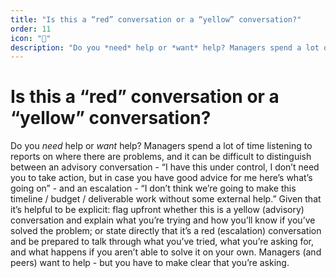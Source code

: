 ```yaml
---
title: "Is this a “red” conversation or a “yellow” conversation?"
order: 11
icon: "📝"
description: "Do you *need* help or *want* help? Managers spend a lot of time listening to reports on where there are problems, and it can be difficult to distinguish between an advisory conversation - “I have this under control, I don’t need you to take action, but in case you have good advice for me here’s what’s going on” - and an escalation - “I don’t think we’re going to make this timeline / budget / deliverable work without some external help.” Given that it’s helpful to be explicit: flag upfront whether this is a yellow (advisory) conversation and explain what you’re trying and how you’ll know if you’ve solved the problem; or state directly that it’s a red (escalation) conversation and be prepared to talk through what you’ve tried, what you’re asking for, and what happens if you aren’t able to solve it on your own. Managers (and peers) want to help - but you have to make clear that you’re asking."
---
```


# Is this a “red” conversation or a “yellow” conversation?

Do you *need* help or *want* help? Managers spend a lot of time listening to reports on where there are problems, and it can be difficult to distinguish between an advisory conversation - “I have this under control, I don’t need you to take action, but in case you have good advice for me here’s what’s going on” - and an escalation - “I don’t think we’re going to make this timeline / budget / deliverable work without some external help.” Given that it’s helpful to be explicit: flag upfront whether this is a yellow (advisory) conversation and explain what you’re trying and how you’ll know if you’ve solved the problem; or state directly that it’s a red (escalation) conversation and be prepared to talk through what you’ve tried, what you’re asking for, and what happens if you aren’t able to solve it on your own. Managers (and peers) want to help - but you have to make clear that you’re asking.
